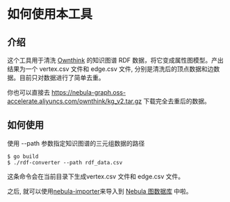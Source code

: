 # 如何使用本工具

## 介绍

  这个工具用于清洗 [Ownthink](https://www.ownthink.com/) 的知识图谱 RDF 数据，将它变成属性图模型。产出结果为一个 vertex.csv 文件和 edge.csv 文件, 分别是清洗后的顶点数据和边数据。目前只对数据进行了简单去重。
  
  你也可以直接去 https://nebula-graph.oss-accelerate.aliyuncs.com/ownthink/kg_v2.tar.gz 下载完全去重后的数据。

## 如何使用

使用 --path 参数指定知识图谱的三元组数据的路径

```shell
$ go build
$ ./rdf-converter --path rdf_data.csv
```

这条命令会在当前目录下生成vertex.csv 文件和 edge.csv 文件。

之后, 就可以使用[nebula-importer](https://github.com/vesoft-inc/nebula-importer)来导入到 [Nebula 图数据库](https://github.com/vesoft-inc/nebula) 中啦。
